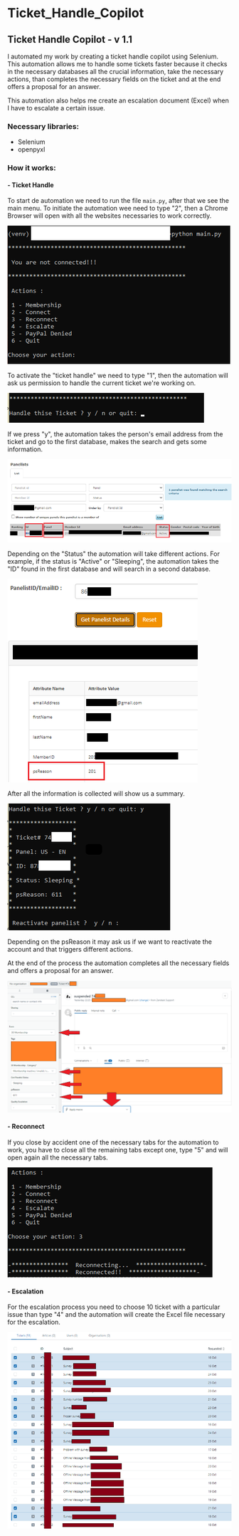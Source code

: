 # Ticket_Handle_Copilot
## Ticket Handle Copilot - v 1.1

I automated my work by creating a ticket handle copilot using Selenium.
This automation allows me to handle some tickets faster because it checks in the necessary databases all the crucial information, take the necessary actions, than completes the necessary fields on the ticket and at the end offers a proposal for an answer.

This automation also helps me create an escalation document (Excel) when I have to escalate a certain issue.

### Necessary libraries:

- Selenium
- openpyxl

### How it works:
#### - Ticket Handle

To start de automation we need to run the file `main.py`, after that we see the main menu.
To initiate the automation wee need to type "2", then a Chrome Browser will open with all the websites necessaries to work correctly. 

![](img/1.png)

To activate the "ticket handle" we need to type "1", then the automation will ask us permission to handle the current ticket we're working on. 

![](img/2.png)

If we press "y", the automation takes the person's email address from the ticket and go to the first database, makes the search and gets some information.

![](img/6.png)

Depending on the "Status" the automation will take different actions. For example, if the status is "Active" or "Sleeping", the automation takes the "ID" found in the first database and will search in a second database. 

![](img/7.png)

After all the information is collected will show us a summary.

![](img/3.png)

Depending on the psReason it may ask us if we want to reactivate the account and that triggers different actions. 

At the end of the process the automation completes all the necessary fields and  offers a proposal for an answer.

![](img/4.png)

#### - Reconnect

If you close by accident one of the necessary tabs for the automation to work, you have to close all the remaining tabs except one, type "5" and will open again all the necessary tabs. 

![](img/5.png)

#### - Escalation

For the escalation process you need to choose 10 ticket with a particular issue than type "4" and the automation will create the Excel file necessary for the escalation. 

![](img/8.png)

